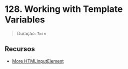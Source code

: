 # 128. Working with Template Variables

> Duração: `7min`

## Recursos
- [More HTMLInputElement](https://developer.mozilla.org/en-US/docs/Web/API/HTMLInputElement)

